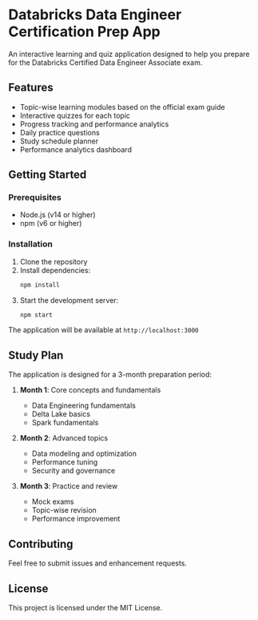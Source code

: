 # Databricks Data Engineer Certification Prep App

An interactive learning and quiz application designed to help you prepare for the Databricks Certified Data Engineer Associate exam.

## Features

- Topic-wise learning modules based on the official exam guide
- Interactive quizzes for each topic
- Progress tracking and performance analytics
- Daily practice questions
- Study schedule planner
- Performance analytics dashboard

## Getting Started

### Prerequisites

- Node.js (v14 or higher)
- npm (v6 or higher)

### Installation

1. Clone the repository
2. Install dependencies:
   ```bash
   npm install
   ```
3. Start the development server:
   ```bash
   npm start
   ```

The application will be available at `http://localhost:3000`

## Study Plan

The application is designed for a 3-month preparation period:

1. **Month 1**: Core concepts and fundamentals
   - Data Engineering fundamentals
   - Delta Lake basics
   - Spark fundamentals

2. **Month 2**: Advanced topics
   - Data modeling and optimization
   - Performance tuning
   - Security and governance

3. **Month 3**: Practice and review
   - Mock exams
   - Topic-wise revision
   - Performance improvement

## Contributing

Feel free to submit issues and enhancement requests.

## License

This project is licensed under the MIT License. 